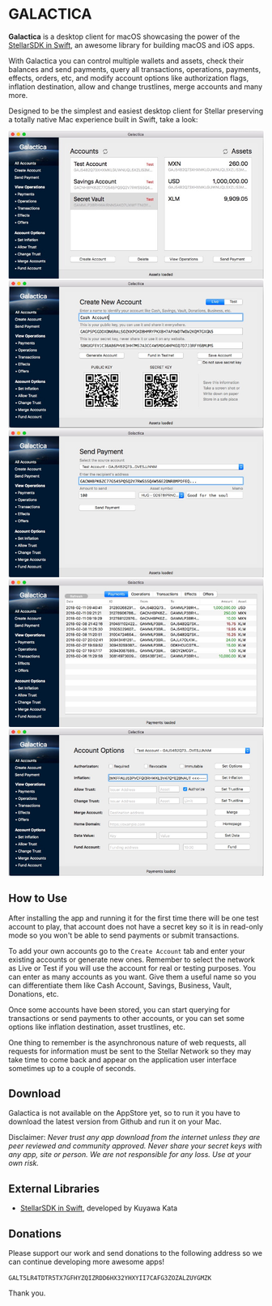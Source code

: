 # GALACTICA

**Galactica** is a desktop client for macOS showcasing the power of the [StellarSDK in Swift](https://github.com/kuyawa/StellarSDK), an awesome library for building macOS and iOS apps.

With Galactica you can control multiple wallets and assets, check their balances and send payments, query all transactions, operations, payments, effects, orders, etc, and modify account options like authorization flags, inflation destination, allow and change trustlines, merge accounts and many more.

Designed to be the simplest and easiest desktop client for Stellar preserving a totally native Mac experience built in Swift, take a look:

![Main](./media/galtmain.jpg)
![Account](./media/galtnew.jpg)
![Payment](./media/galtpay.jpg)
![Ledger](./media/galtled.jpg)
![Options](./media/galtset.jpg)


## How to Use

After installing the app and running it for the first time there will be one test account to play, that account does not have a secret key so it is in read-only mode so you won't be able to send payments or submit transactions.

To add your own accounts go to the `Create Account` tab and enter your existing accounts or generate new ones. Remember to select the network as Live or Test if you will use the account for real or testing purposes. You can enter as many accounts as you want. Give them a useful name so you can differentiate them like Cash Account, Savings, Business, Vault, Donations, etc.

Once some accounts have been stored, you can start querying for transactions or send payments to other accounts, or you can set some options like inflation destination, asset trustlines, etc.

One thing to remember is the asynchronous nature of web requests, all requests for information must be sent to the Stellar Network so they may take time to come back and appear on the application user interface sometimes up to a couple of seconds. 


## Download

Galactica is not available on the AppStore yet, so to run it you have to download the latest version from Github and run it on your Mac. 

Disclaimer: *Never trust any app download from the internet unless they are peer reviewed and community approved. Never share your secret keys with any app, site or person. We are not responsible for any loss. Use at your own risk.*

## External Libraries

- [StellarSDK in Swift](https://github.com/kuyawa/StellarSDK), developed by Kuyawa Kata

## Donations

Please support our work and send donations to the following address so we can continue developing more awesome apps!

`GALT5LR4TDTR5TX7GFHYZQIZRDD6HX32YHXYII7CAFG3ZOZALZUYGMZK`

Thank you.
